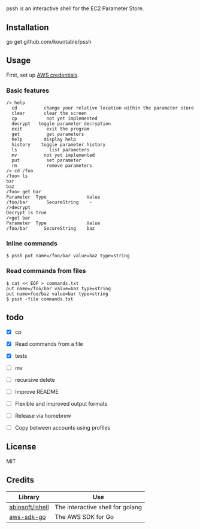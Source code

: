 #
pssh is an interactive shell for the EC2 Parameter Store.


## Installation
go get github.com/kountable/pssh

## Usage
First, set up [AWS credentials](http://docs.aws.amazon.com/sdk-for-go/v1/developer-guide/configuring-sdk.html#specifying-credentials).

### Basic features
```
/> help
  cd          change your relative location within the parameter store
  clear       clear the screen
  cp           not yet implemented
  decrypt   toggle parameter decryption
  exit         exit the program
  get          get parameters
  help        display help
  history    toggle parameter history
  ls            list parameters
  mv          not yet implemented
  put          set parameter
  rm           remove parameters
/> cd /foo
/foo> ls
bar
baz
/foo> get bar
Parameter  Type               Value
/foo/bar       SecureString    -
/>decrypt
Decrypt is true
/>get bar
Parameter  Type               Value
/foo/bar      SecureString    baz
```

###  Inline commands
```
$ pssh put name=/foo/bar value=baz type=string
```

###  Read commands from files
```
$ cat << EOF > commands.txt
put name=/foo/bar value=baz type=string
put name=foo/baz value=bar type=string
$ pssh -file commands.txt
```


## todo
* [x] cp
* [x] Read commands from a file
* [x] tests
* [ ] mv
* [ ] recursive delete
* [ ] Improve README
* [ ] Flexible and improved output formats
* [ ] Release via homebrew
* [ ] Copy between accounts using profiles


## License
MIT


## Credits
Library | Use
------- | -----
[abiosoft/ishell](https://github.com/abiosoft/ishell) | The interactive shell for golang
[aws-sdk-go](https://github.com/aws/aws-sdk-go) | The AWS SDK for Go
